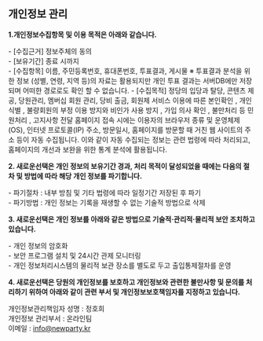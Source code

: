 ## 개인정보 관리

**1.개인정보수집항목 및 이용 목적은 아래와 같습니다.**

\- \[수집근거\] 정보주체의 동의  
\- \[보유기간\] 종료 시까지  
\- \[수집항목\] 이름, 주민등록번호, 휴대폰번호, 투표결과, 게시물 ※ 투표결과 분석을 위한 정보 (성별, 연령, 지역 등)의 자료는 활용되지만 개인 투표 결과는 서버DB에만 저장되며 어떠한 경로로도 확인 할 수 없습니다. - \[수집목적\] 정당의 입당과 탈당, 콘텐츠 제공, 당원관리, 멤버십 회원 관리, 당비 출금, 회원제 서비스 이용에 따른 본인확인 , 개인 식별 , 불량회원의 부정 이용 방지와 비인가 사용 방지 , 가입 의사 확인 , 불만처리 등 민원처리 , 고지사항 전달 홈페이지 접속 시에는 이용자의 브라우저 종류 및 운영체제(OS), 인터넷 프로토콜(IP) 주소, 방문일시, 홈페이지를 방문할 때 거친 웹 사이트의 주소 등이 자동 수집됩니다. 이와 같이 자동 수집되는 정보는 관련 법령에 따라 처리되고, 홈페이지의 개선과 보완을 위한 통계 분석에 활용됩니다.

**2\. 새로운선택은 개인 정보의 보유기간 경과, 처리 목적이 달성되었을 때에는 다음의 절차 및 방법에 따라 해당 개인 정보를 파기합니다.**

\- 파기절차 : 내부 방침 및 기타 법령에 따라 일정기간 저장된 후 파기  
\- 파기방법 : 개인 정보는 기록을 재생할 수 없는 기술적 방법으로 삭제

**3\. 새로운선택은 개인 정보를 아래와 같은 방법으로 기술적·관리적·물리적 보안 조치하고 있습니다.**

\- 개인 정보의 암호화  
\- 보안 프로그램 설치 및 24시간 관제 모니터링  
\- 개인 정보처리시스템의 물리적 보관 장소를 별도로 두고 출입통제절차를 운영

**4\. 새로운선택은 당원의 개인정보를 보호하고 개인정보와 관련한 불만사항 및 문의를 처리하기 위하여 아래와 같이 관련 부서 및 개인정보보호책임자를 지정하고 있습니다.**

개인정보관리책임자 성명 : 정호희  
개인정보 관리부서 : 온라인팀  
이메일 : info@newparty.kr
